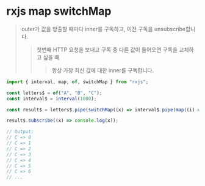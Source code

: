# rxjs map switchMap

> outer가 값을 방출할 때마다 inner를 구독하고, 이전 구독을 unsubscribe합니다.
>
> > 첫번째 HTTP 요청을 보내고 구독 중 다른 값이 들어오면 구독을 교체하고 싶을 때
> >
> > > 항상 가장 최신 값에 대한 inner를 구독합니다.

```js
import { interval, map, of, switchMap } from "rxjs";

const letters$ = of("A", "B", "C");
const interval$ = interval(1000);

const result$ = letters$.pipe(switchMap((x) => interval$.pipe(map((i) => x + " => " + i))));

result$.subscribe((x) => console.log(x));

// Output:
// C => 0
// C => 1
// C => 2
// C => 3
// C => 4
// C => 5
// C => 6
// ...
```
